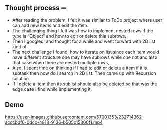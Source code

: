 
## Thought process ➖
- After reading the problem, I felt it was similar to ToDo project where user can add new items and edit the item.
- The challenging thing I felt was how to implement nested rows if the type is “Object” and how to edit or delete this subrows.
- Then I googled, and thought for a while and went forward with 2D list kind of 
- The next challenge I found, how to iterate on list since each item would have different structure one may have subrows while one not and also that case when there are nested multiple rows,
- Also, I spent time on thinking if I had to edit or delete a item if it is subtask then how do I search in 2D list. Then came up with Recursion solution
- If I delete a item then its sublist should also be deleted,so that was the edge case I find while implementing it.




## Demo

https://user-images.githubusercontent.com/67001353/232714362-acccbdf6-0dcc-4818-9136-b505c15300f1.mp4

